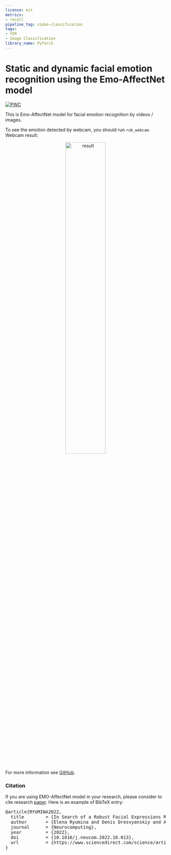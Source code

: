 ```yaml
---
license: mit
metrics:
- recall
pipeline_tag: video-classification
tags:
- FER
- Image Classification
library_name: PyTorch
---
```


# Static and dynamic facial emotion recognition using the Emo-AffectNet model

[![PWC](https://img.shields.io/endpoint.svg?url=https://paperswithcode.com/badge/in-search-of-a-robust-facial-expressions/facial-expression-recognition-on-affectnet)](https://paperswithcode.com/paper/in-search-of-a-robust-facial-expressions)

This is Emo-AffectNet model for facial emotion recognition by videos / images. 

To see the emotion detected by webcam, you should run ``rub_webcam``. Webcam result:

<p align="center">
    <img width="50%" src="https://github.com/ElenaRyumina/EMO-AffectNetModel/blob/main/gif/result_2.gif?raw=true" alt="result"/>
</p>

For more information see [GitHub](https://github.com/ElenaRyumina/EMO-AffectNetModel).

### Citation

If you are using EMO-AffectNet model in your research, please consider to cite research [paper](https://www.sciencedirect.com/science/article/pii/S0925231222012656). Here is an example of BibTeX entry:

<div class="highlight highlight-text-bibtex notranslate position-relative overflow-auto" dir="auto"><pre><span class="pl-k">@article</span>{<span class="pl-en">RYUMINA2022</span>,
  <span class="pl-s">title</span>        = <span class="pl-s"><span class="pl-pds">{</span>In Search of a Robust Facial Expressions Recognition Model: A Large-Scale Visual Cross-Corpus Study<span class="pl-pds">}</span></span>,
  <span class="pl-s">author</span>       = <span class="pl-s"><span class="pl-pds">{</span>Elena Ryumina and Denis Dresvyanskiy and Alexey Karpov<span class="pl-pds">}</span></span>,
  <span class="pl-s">journal</span>      = <span class="pl-s"><span class="pl-pds">{</span>Neurocomputing<span class="pl-pds">}</span></span>,
  <span class="pl-s">year</span>         = <span class="pl-s"><span class="pl-pds">{</span>2022<span class="pl-pds">}</span></span>,
  <span class="pl-s">doi</span>          = <span class="pl-s"><span class="pl-pds">{</span>10.1016/j.neucom.2022.10.013<span class="pl-pds">}</span></span>,
  <span class="pl-s">url</span>          = <span class="pl-s"><span class="pl-pds">{</span>https://www.sciencedirect.com/science/article/pii/S0925231222012656<span class="pl-pds">}</span></span>,
}</div>